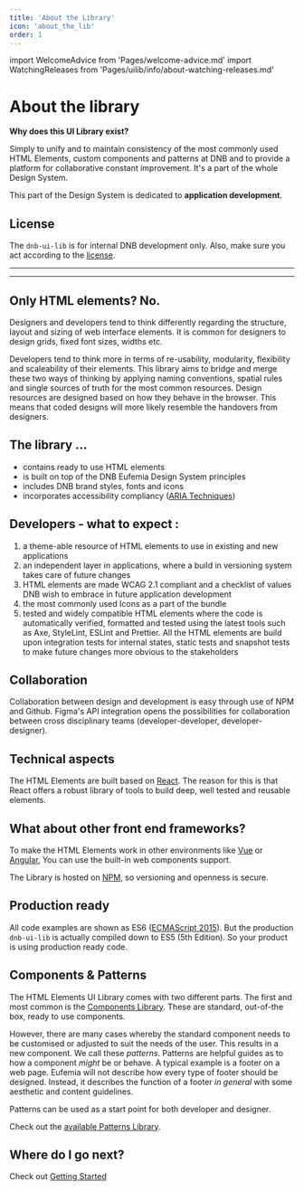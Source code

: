 ```yaml
---
title: 'About the Library'
icon: 'about_the_lib'
order: 1
---
```


import WelcomeAdvice from 'Pages/welcome-advice.md'
import WatchingReleases from 'Pages/uilib/info/about-watching-releases.md'

# About the library

**Why does this UI Library exist?**

Simply to unify and to maintain consistency of the most commonly used HTML Elements, custom components and patterns at DNB and to provide a platform for collaborative constant improvement. It's a part of the whole Design System.

This part of the Design System is dedicated to **application development**.

## License

The `dnb-ui-lib` is for internal DNB development only. Also, make sure you act according to the [license](/license).

---

<WatchingReleases />

---

## Only HTML elements? No.

Designers and developers tend to think differently regarding the structure, layout and sizing of web interface elements. It is common for designers to design grids, fixed font sizes, widths etc.

Developers tend to think more in terms of re-usability, modularity, flexibility and scaleability of their elements.
This library aims to bridge and merge these two ways of thinking by applying naming conventions, spatial rules and single sources of truth for the most common resources. Design resources are designed based on how they behave in the browser. This means that coded designs will more likely resemble the handovers from designers.

## The library ...

- contains ready to use HTML elements
- is built on top of the DNB Eufemia Design System principles
- includes DNB brand styles, fonts and icons
- incorporates accessibility compliancy ([ARIA Techniques](https://www.w3.org/TR/WCAG20-TECHS/aria))

## Developers - what to expect :

1. a theme-able resource of HTML elements to use in existing and new applications
1. an independent layer in applications, where a build in versioning system takes care of future changes
1. HTML elements are made WCAG 2.1 compliant and a checklist of values DNB wish to embrace in future application development
1. the most commonly used Icons as a part of the bundle
1. tested and widely compatible HTML elements where the code is automatically verified, formatted and tested using the latest tools such as Axe, StyleLint, ESLint and Prettier. All the HTML elements are build upon integration tests for internal states, static tests and snapshot tests to make future changes more obvious to the stakeholders

## Collaboration

Collaboration between design and development is easy through use of NPM and Github. Figma's API integration opens the possibilities for collaboration between cross disciplinary teams (developer-developer, developer-designer).

## Technical aspects

The HTML Elements are built based on [React](https://reactjs.org/).
The reason for this is that React offers a robust library of tools to build deep, well tested and reusable elements.

## What about other front end frameworks?

To make the HTML Elements work in other environments like [Vue](/uilib/usage/first-steps/vue) or [Angular](/uilib/usage/first-steps/angular), You can use the built-in web components support.

The Library is hosted on [NPM](npmjs.com), so versioning and openness is secure.

## Production ready

All code examples are shown as ES6 ([ECMAScript 2015](https://en.wikipedia.org/wiki/ECMAScript)). But the production `dnb-ui-lib` is actually compiled down to ES5 (5th Edition). So your product is using production ready code.

## Components & Patterns

The HTML Elements UI Library comes with two different parts. The first and most common is the [Components Library](/uilib/components/).
These are standard, out-of-the box, ready to use components.

However, there are many cases whereby the standard component needs to be customised or adjusted to suit the needs of the user. This results in a new component. We call these _patterns_. Patterns are helpful guides as to how a component _might_ be or behave. A typical example is a footer on a web page. Eufemia will not describe how every type of footer should be designed. Instead, it describes the function of a footer _in general_ with some aesthetic and content guidelines.

Patterns can be used as a start point for both developer and designer.

Check out the [available Patterns Library](/uilib/patterns/).

## Where do I go next?

Check out [Getting Started](/uilib/getting-started/)
